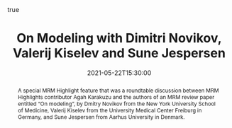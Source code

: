 ---
abstract: A special MRM Highlight feature that was a roundtable discussion between MRM Highlights contributor Agah Karakuzu and the authors of an MRM review paper entitled “On modeling”, by Dmitry Novikov from the New York University School of Medicine, Valerij Kiselev from the University Medical Center Freiburg in Germany, and Sune Jespersen from Aarhus University in Denmark.
all_day: false
authors: []
date: "2021-05-22T15:30:00"
date_end: ""
event: MRM Highlights
event_url: https://blog.ismrm.org/category/highlights/
featured: false
image:
  caption: ""
  focal_point: Right
links:
location: Virtual
math: true
projects: []
publishDate: "2020-10-19T00:00:00Z"
slides: ""
summary: ""
tags: []
title: On Modeling with Dimitri Novikov, Valerij Kiselev and Sune Jespersen
url_code: ""
url_pdf: "https://pubmed.ncbi.nlm.nih.gov/29493816/"
url_slides: "https://zenodo.org/record/4077495#.X44sj5NKhUI"
url_video: "https://youtu.be/T7OYwRXHtCQ"
---